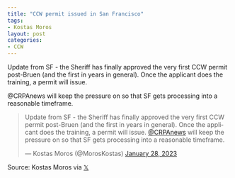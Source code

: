 ```yaml
---
title: "CCW permit issued in San Francisco"
tags:
- Kostas Moros
layout: post
categories:
- CCW
---
```


Update from SF - the Sheriff has finally approved the very first CCW permit post-Bruen (and the first in years in general). Once the applicant does the training, a permit will issue.

@CRPAnews will keep the pressure on so that SF gets processing into a reasonable timeframe.

<blockquote class="twitter-tweet"><p lang="en" dir="ltr">Update from SF - the Sheriff has finally approved the very first CCW permit post-Bruen (and the first in years in general). Once the applicant does the training, a permit will issue. <a href="https://twitter.com/CRPAnews">@CRPAnews</a> will keep the pressure on so that SF gets processing into a reasonable timeframe.</p>&mdash; Kostas Moros (@MorosKostas) <a href="https://twitter.com/MorosKostas/status/1619421295598522369">January 28, 2023</a></blockquote> <script async src="https://platform.x.com/widgets.js" charset="utf-8"></script>

Source: Kostas Moros via [𝕏](https://x.com)
